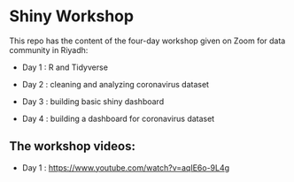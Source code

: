 # Shiny Workshop

This repo has the content of the four-day workshop given on Zoom for data community in Riyadh:

- Day 1 : R and Tidyverse

- Day 2 : cleaning and analyzing coronavirus dataset

- Day 3 : building basic shiny dashboard

- Day 4 : building a dashboard for coronavirus dataset

## The workshop videos:

- Day 1 : https://www.youtube.com/watch?v=aqIE6o-9L4g
